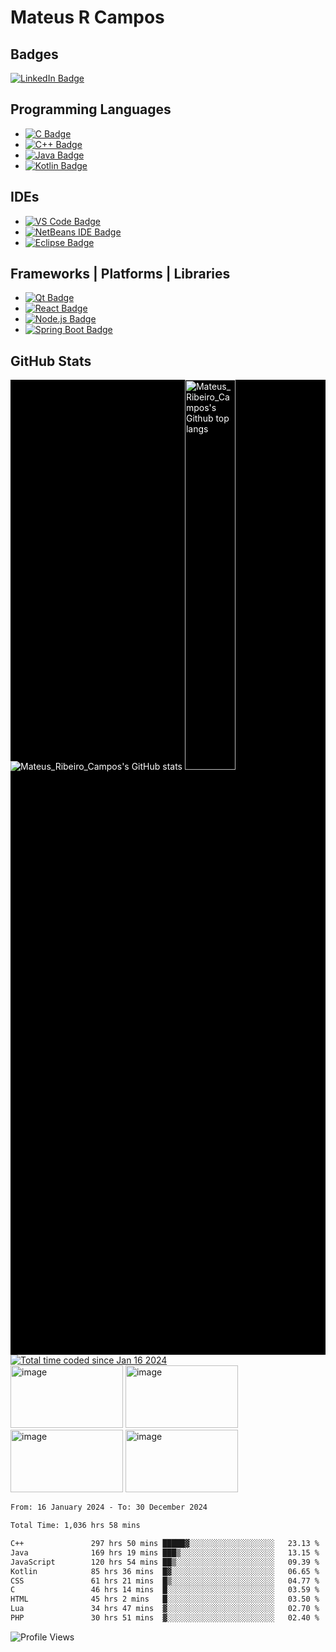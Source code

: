 # Mateus R Campos

## Badges
[![LinkedIn Badge](https://img.shields.io/badge/LinkedIn-blue?style=for-the-badge&logo=linkedin&logoColor=white)](https://www.linkedin.com/in/mateus-ribeiro-de-campos-6a135331)

## Programming Languages
- [![C Badge](https://img.shields.io/badge/c-%2300599C.svg?style=for-the-badge&logo=c&logoColor=white)](https://learn.microsoft.com/en-us/cpp/c-language/?view=msvc-170)
- [![C++ Badge](https://img.shields.io/badge/c++-%2300599C.svg?style=for-the-badge&logo=c%2B%2B&logoColor=white)](https://learn.microsoft.com/en-us/cpp/cpp/?view=msvc-170)
- [![Java Badge](https://img.shields.io/badge/java-%23ED8B00.svg?style=for-the-badge&logo=openjdk&logoColor=white)](https://dev.java/)
- [![Kotlin Badge](https://img.shields.io/badge/Kotlin-0095D5?&style=for-the-badge&logo=kotlin&logoColor=white)](https://kotlinlang.org/docs/home.html)

## IDEs
- [![VS Code Badge](https://img.shields.io/badge/Visual%20Studio%20Code-0078d7.svg?style=for-the-badge&logo=visual-studio-code&logoColor=white)](https://code.visualstudio.com/docs)
- [![NetBeans IDE Badge](https://img.shields.io/badge/NetBeansIDE-1B6AC6.svg?style=for-the-badge&logo=apache-netbeans-ide&logoColor=white)](https://netbeans.apache.org/front/main/)
- [![Eclipse Badge](https://img.shields.io/badge/Eclipse-2C2255?style=for-the-badge&logo=eclipse&logoColor=white)](https://www.eclipse.org/documentation/)

## Frameworks | Platforms | Libraries
- [![Qt Badge](https://img.shields.io/badge/Qt-%23217346.svg?style=for-the-badge&logo=Qt&logoColor=white)](https://doc.qt.io/)
- [![React Badge](https://img.shields.io/badge/react-%2320232a.svg?style=for-the-badge&logo=react&logoColor=%2361DAFB)](https://react.dev/)
- [![Node.js Badge](https://img.shields.io/badge/node.js-6DA55F?style=for-the-badge&logo=node.js&logoColor=white)](https://nodejs.org/en)
- [![Spring Boot Badge](https://img.shields.io/badge/Spring_Boot-F2F4F9?style=for-the-badge&logo=spring-boot)](https://docs.spring.io/spring-boot/docs/current/reference/htmlsingle/)

## GitHub Stats
<div style="background-color: #000000; color: #ffffff; display: inline-block; align-items: stretch;">
  <div style="flex: 1;">
    <img src="https://github-readme-stats-sigma-five.vercel.app/api?username=mateusribeirocampos&show_icons=true&theme=dark" alt="Mateus_Ribeiro_Campos's GitHub stats" style="max-width: 70%;">
    <img src="https://github-readme-stats-sigma-five.vercel.app/api/top-langs/?username=mateusribeirocampos&layout=compact&theme=dark" alt="Mateus_Ribeiro_Campos's Github top langs" style="width: 40%;">
  </div>
</div>
<div>
<div>
  <a href="https://wakatime.com/@018d1435-2bbc-41f2-9c8e-18d6109531a4"><img src="https://wakatime.com/badge/user/018d1435-2bbc-41f2-9c8e-18d6109531a4.svg" alt="Total time coded since Jan 16 2024" /></a>
</div>
  <a>
    <img height="100" src="https://media1.giphy.com/media/v1.Y2lkPTc5MGI3NjExbDl4M29pdXFwbDZqenNpYzc3eGhhNWRhdTJ2ZTJsNDk0cjh5aHJ1biZlcD12MV9pbnRlcm5hbF9naWZfYnlfaWQmY3Q9Zw/g3ZNwrm5x7StwjChYA/giphy.webp" width="180" alt="image">
    <img height="100" src="https://media1.giphy.com/media/v1.Y2lkPTc5MGI3NjExbDl4M29pdXFwbDZqenNpYzc3eGhhNWRhdTJ2ZTJsNDk0cjh5aHJ1biZlcD12MV9pbnRlcm5hbF9naWZfYnlfaWQmY3Q9Zw/g3ZNwrm5x7StwjChYA/giphy.webp" width="180" alt="image">
    <img height="100" src="https://media1.giphy.com/media/v1.Y2lkPTc5MGI3NjExbDl4M29pdXFwbDZqenNpYzc3eGhhNWRhdTJ2ZTJsNDk0cjh5aHJ1biZlcD12MV9pbnRlcm5hbF9naWZfYnlfaWQmY3Q9Zw/g3ZNwrm5x7StwjChYA/giphy.webp" width="180" alt="image">
    <img height="100" src="https://media1.giphy.com/media/v1.Y2lkPTc5MGI3NjExbDl4M29pdXFwbDZqenNpYzc3eGhhNWRhdTJ2ZTJsNDk0cjh5aHJ1biZlcD12MV9pbnRlcm5hbF9naWZfYnlfaWQmY3Q9Zw/g3ZNwrm5x7StwjChYA/giphy.webp" width="180" alt="image">
  </a>
</div>
<!--START_SECTION:waka-->

```txt
From: 16 January 2024 - To: 30 December 2024

Total Time: 1,036 hrs 58 mins

C++               297 hrs 50 mins █████▓░░░░░░░░░░░░░░░░░░░   23.13 %
Java              169 hrs 19 mins ███▒░░░░░░░░░░░░░░░░░░░░░   13.15 %
JavaScript        120 hrs 54 mins ██▒░░░░░░░░░░░░░░░░░░░░░░   09.39 %
Kotlin            85 hrs 36 mins  █▓░░░░░░░░░░░░░░░░░░░░░░░   06.65 %
CSS               61 hrs 21 mins  █▒░░░░░░░░░░░░░░░░░░░░░░░   04.77 %
C                 46 hrs 14 mins  █░░░░░░░░░░░░░░░░░░░░░░░░   03.59 %
HTML              45 hrs 2 mins   █░░░░░░░░░░░░░░░░░░░░░░░░   03.50 %
Lua               34 hrs 47 mins  ▓░░░░░░░░░░░░░░░░░░░░░░░░   02.70 %
PHP               30 hrs 51 mins  ▓░░░░░░░░░░░░░░░░░░░░░░░░   02.40 %
```

<!--END_SECTION:waka-->

![Profile Views](https://komarev.com/ghpvc/?username=mateusribeirocampos&color=grey)

